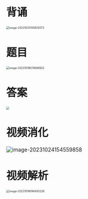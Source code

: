 # 背诵

<img src="https://cvp.oss-cn-shanghai.aliyuncs.com/picgo/202310251008197.png" alt="image-20231025100825073" style="zoom:50%;" />



# 题目

<img src="https://cvp.oss-cn-shanghai.aliyuncs.com/picgo/202310190746011.png" alt="image-20231019074648922" style="zoom:50%;" />



# 答案

<img src="https://cvp.oss-cn-shanghai.aliyuncs.com/picgo/202312011509554.png" style="zoom:50%;" />



# 视频消化

![image-20231024154559858](https://cvp.oss-cn-shanghai.aliyuncs.com/picgo/202310241546221.png)



# 视频解析

<img src="https://cvp.oss-cn-shanghai.aliyuncs.com/picgo/202310190944685.png" alt="image-20231019094450226" style="zoom:50%;" />







